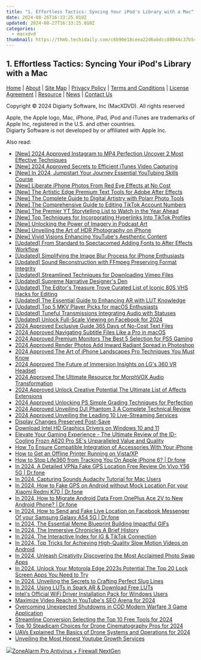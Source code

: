 ```yaml
---
title: "1. Effortless Tactics: Syncing Your iPod's Library with a Mac"
date: 2024-08-26T16:33:25.010Z
updated: 2024-08-27T16:33:25.010Z
categories:
  - macxdvd
thumbnail: https://thmb.techidaily.com/c6b90e18ceea22d6abdcc88044c37b5416ce971b6cd304d4b06dc96901e8f1f1.jpg
---
```


## 1. Effortless Tactics: Syncing Your iPod's Library with a Mac

[Home](https://tools.techidaily.com/macxdvd/products/) | [About](https://tools.techidaily.com/macxdvd/products/) | [Site Map](https://tools.techidaily.com/macxdvd/products/) | [Privacy Policy](https://tools.techidaily.com/macxdvd/products/) | [Terms and Conditions](https://tools.techidaily.com/macxdvd/products/) | [License Agreement](https://tools.techidaily.com/macxdvd/products/) | [Resource](https://tools.techidaily.com/macxdvd/products/) | [News](https://tools.techidaily.com/macxdvd/products/) | [Contact Us](https://tools.techidaily.com/macxdvd/products/)

Copyright © 2024 Digiarty Software, Inc (MacXDVD). All rights reserved

Apple, the Apple logo, Mac, iPhone, iPad, iPod and iTunes are trademarks of Apple Inc, registered in the U.S. and other countries.  
Digiarty Software is not developed by or affiliated with Apple Inc.

<ins class="adsbygoogle"
     style="display:block"
     data-ad-format="autorelaxed"
     data-ad-client="ca-pub-7571918770474297"
     data-ad-slot="1223367746"></ins>



<ins class="adsbygoogle"
     style="display:block"
     data-ad-client="ca-pub-7571918770474297"
     data-ad-slot="8358498916"
     data-ad-format="auto"
     data-full-width-responsive="true"></ins>

<span class="atpl-alsoreadstyle">Also read:</span>
<div><ul>
<li><a href="https://instagram-video-recordings.techidaily.com/new-2024-approved-instagram-to-mp4-perfection-uncover-2-most-effective-techniques/"><u>[New] 2024 Approved  Instagram to MP4 Perfection  Uncover 2 Most Effective Techniques</u></a></li>
<li><a href="https://remote-screen-capture.techidaily.com/new-2024-approved-secrets-to-efficient-itunes-video-capturing/"><u>[New] 2024 Approved  Secrets to Efficient iTunes Video Capturing</u></a></li>
<li><a href="https://youtube-tips.techidaily.com/n-2024-jumpstart-your-journey-essential-youtubing-skills-course/"><u>[New] In 2024, Jumpstart Your Journey  Essential YouTubing Skills Course</u></a></li>
<li><a href="https://extra-support.techidaily.com/new-liberate-iphone-photos-from-red-eye-effects-at-no-cost/"><u>[New] Liberate iPhone Photos From Red Eye Effects at No Cost</u></a></li>
<li><a href="https://some-approaches.techidaily.com/new-the-artistic-edge-premium-text-tools-for-adobe-after-effects/"><u>[New] The Artistic Edge  Premium Text Tools for Adobe After Effects</u></a></li>
<li><a href="https://some-approaches.techidaily.com/new-the-complete-guide-to-digital-artistry-with-polarr-photo-tools/"><u>[New] The Complete Guide to Digital Artistry with Polarr Photo Tools</u></a></li>
<li><a href="https://some-approaches.techidaily.com/new-the-comprehensive-guide-to-editing-tiktok-account-numbers/"><u>[New] The Comprehensive Guide to Editing TikTok Account Numbers</u></a></li>
<li><a href="https://some-approaches.techidaily.com/new-the-premier-yt-storytelling-list-to-watch-in-the-year-ahead/"><u>[New] The Premier YT Storytelling List to Watch in the Year Ahead</u></a></li>
<li><a href="https://some-approaches.techidaily.com/new-top-techniques-for-incorporating-hyperlinks-into-tiktok-profiles/"><u>[New] Top Techniques for Incorporating Hyperlinks Into TikTok Profiles</u></a></li>
<li><a href="https://some-approaches.techidaily.com/new-unlocking-the-power-of-imagery-in-podcast-art/"><u>[New] Unlocking the Power of Imagery in Podcast Art</u></a></li>
<li><a href="https://some-approaches.techidaily.com/new-unveiling-the-art-of-hdr-photography-on-iphone/"><u>[New] Unveiling the Art of HDR Photography on iPhone</u></a></li>
<li><a href="https://facebook-record-videos.techidaily.com/new-vivid-visions-enhancing-youtubes-aesthentic-content/"><u>[New] Vivid Visions  Enhancing YouTube's Aesthentic Content</u></a></li>
<li><a href="https://some-approaches.techidaily.com/updated-from-standard-to-spectacomed-adding-fonts-to-after-effects-workflow/"><u>[Updated] From Standard to Spectacomed  Adding Fonts to After Effects Workflow</u></a></li>
<li><a href="https://article-knowledge.techidaily.com/updated-simplifying-the-image-blur-process-for-iphone-enthusiasts/"><u>[Updated] Simplifying the Image Blur Process for iPhone Enthusiasts</u></a></li>
<li><a href="https://some-approaches.techidaily.com/updated-sound-reconstruction-with-ffmpeg-preserving-format-integrity/"><u>[Updated] Sound Reconstruction with FFmpeg  Preserving Format Integrity</u></a></li>
<li><a href="https://video-capture.techidaily.com/updated-streamlined-techniques-for-downloading-vimeo-files/"><u>[Updated] Streamlined Techniques for Downloading Vimeo Files</u></a></li>
<li><a href="https://some-approaches.techidaily.com/updated-supreme-narrative-designers-den/"><u>[Updated] Supreme Narrative Designer's Den</u></a></li>
<li><a href="https://some-approaches.techidaily.com/updated-the-editors-treasure-trove-curated-list-of-iconic-80s-vhs-hacks-for-editing/"><u>[Updated] The Editor's Treasure Trove  Curated List of Iconic 80S VHS Hacks for Editing</u></a></li>
<li><a href="https://some-approaches.techidaily.com/updated-the-essential-guide-to-enhancing-ar-with-lut-knowledge/"><u>[Updated] The Essential Guide to Enhancing AR with LUT Knowledge</u></a></li>
<li><a href="https://some-approaches.techidaily.com/updated-top-5-mkv-player-picks-for-macos-enthusiasts/"><u>[Updated] Top 5 MKV Player Picks for macOS Enthusiasts</u></a></li>
<li><a href="https://some-approaches.techidaily.com/updated-tuneful-transmissions-integrating-audio-with-statuses/"><u>[Updated] Tuneful Transmissions  Integrating Audio with Statuses</u></a></li>
<li><a href="https://facebook-clips.techidaily.com/updated-unlock-full-scale-viewing-on-facebook-for-2024/"><u>[Updated] Unlock Full-Scale Viewing on Facebook for 2024</u></a></li>
<li><a href="https://article-posts.techidaily.com/2024-approved-exclusive-guide-365-days-of-no-cost-text-files/"><u>2024 Approved  Exclusive Guide  365 Days of No-Cost Text Files</u></a></li>
<li><a href="https://some-skills.techidaily.com/2024-approved-navigating-subtitle-files-like-a-pro-in-macos/"><u>2024 Approved  Navigating Subtitle Files Like a Pro in macOS</u></a></li>
<li><a href="https://some-approaches.techidaily.com/2024-approved-premium-monitors-the-best-5-selection-for-ps5-gaming/"><u>2024 Approved  Premium Monitors  The Best 5 Selection for PS5 Gaming</u></a></li>
<li><a href="https://extra-skills.techidaily.com/2024-approved-render-photos-add-inward-radiant-spread-in-photoshop/"><u>2024 Approved  Render Photos  Add Inward Radiant Spread in Photoshop</u></a></li>
<li><a href="https://some-approaches.techidaily.com/2024-approved-the-art-of-iphone-landscapes-pro-techniques-you-must-know/"><u>2024 Approved  The Art of iPhone Landscapes  Pro Techniques You Must Know</u></a></li>
<li><a href="https://some-approaches.techidaily.com/2024-approved-the-future-of-immersion-insights-on-lgs-360-vr-headset/"><u>2024 Approved  The Future of Immersion  Insights on LG's 360 VR Headset</u></a></li>
<li><a href="https://some-approaches.techidaily.com/2024-approved-the-ultimate-resource-for-morphvox-audio-transformation/"><u>2024 Approved  The Ultimate Resource for MorphVOX Audio Transformation</u></a></li>
<li><a href="https://some-skills.techidaily.com/2024-approved-unlock-creative-potential-the-ultimate-list-of-affects-extensions/"><u>2024 Approved  Unlock Creative Potential  The Ultimate List of Affects Extensions</u></a></li>
<li><a href="https://some-approaches.techidaily.com/2024-approved-unlocking-ps-simple-grading-techniques-for-perfection/"><u>2024 Approved  Unlocking PS  Simple Grading Techniques for Perfection</u></a></li>
<li><a href="https://some-approaches.techidaily.com/2024-approved-unveiling-dji-phantom-3-a-complete-technical-review/"><u>2024 Approved  Unveiling DJI Phantom 3  A Complete Technical Review</u></a></li>
<li><a href="https://some-approaches.techidaily.com/2024-approved-unveiling-the-leading-10-live-streaming-services/"><u>2024 Approved  Unveiling the Leading 10 Live-Streaming Services</u></a></li>
<li><a href="https://network-issues.techidaily.com/display-changes-preserved-post-save/"><u>Display Changes Preserved Post-Save</u></a></li>
<li><a href="https://win-dash.techidaily.com/download-intel-hd-graphics-drivers-on-windows-10-and-11/"><u>Download Intel HD Graphics Drivers on Windows 10 and 11</u></a></li>
<li><a href="https://hardware-reviews.techidaily.com/elevate-your-gaming-experience-the-ultimate-review-of-the-id-cooling-frozn-a620-pro-ses-unparalleled-value-and-quality/"><u>Elevate Your Gaming Experience - The Ultimate Review of the ID-Cooling Frozn A620 Pro SE's Unparalleled Value and Quality</u></a></li>
<li><a href="https://fox-that.techidaily.com/how-to-ensure-compatible-integration-of-accessories-with-your-iphone/"><u>How To Ensure Compatible Integration of Accessories With Your iPhone</u></a></li>
<li><a href="https://printer-issues.techidaily.com/how-to-get-an-offline-printer-running-on-vistaxp/"><u>How to Get an Offline Printer Running on Vista/XP</u></a></li>
<li><a href="https://change-location.techidaily.com/how-to-stop-life360-from-tracking-you-on-apple-iphone-6-drfone-by-drfone-virtual-ios/"><u>How to Stop Life360 from Tracking You On Apple iPhone 6? | Dr.fone</u></a></li>
<li><a href="https://fake-location.techidaily.com/in-2024-a-detailed-vpna-fake-gps-location-free-review-on-vivo-y56-5g-drfone-by-drfone-virtual-android/"><u>In 2024, A Detailed VPNa Fake GPS Location Free Review On Vivo Y56 5G | Dr.fone</u></a></li>
<li><a href="https://screen-capture.techidaily.com/in-2024-capturing-sounds-audacity-tutorial-for-mac-users/"><u>In 2024, Capturing Sounds  Audacity Tutorial for Mac Users</u></a></li>
<li><a href="https://android-location.techidaily.com/in-2024-how-to-fake-gps-on-android-without-mock-location-for-your-xiaomi-redmi-k70-drfone-by-drfone-virtual/"><u>In 2024, How to Fake GPS on Android without Mock Location For your Xiaomi Redmi K70 | Dr.fone</u></a></li>
<li><a href="https://android-transfer.techidaily.com/in-2024-how-to-migrate-android-data-from-oneplus-ace-2v-to-new-android-phone-drfone-by-drfone-transfer-from-android-transfer-from-android/"><u>In 2024, How to Migrate Android Data From OnePlus Ace 2V to New Android Phone? | Dr.fone</u></a></li>
<li><a href="https://location-social.techidaily.com/in-2024-how-to-send-and-fake-live-location-on-facebook-messenger-of-your-samsung-galaxy-a54-5g-drfone-by-drfone-virtual-android/"><u>In 2024, How to Send and Fake Live Location on Facebook Messenger Of your Samsung Galaxy A54 5G | Dr.fone</u></a></li>
<li><a href="https://some-approaches.techidaily.com/in-2024-the-essential-meme-blueprint-building-impactful-gifs/"><u>In 2024, The Essential Meme Blueprint  Building Impactful GIFs</u></a></li>
<li><a href="https://some-approaches.techidaily.com/in-2024-the-immersive-chronicles-a-brief-history/"><u>In 2024, The Immersive Chronicles  A Brief History</u></a></li>
<li><a href="https://some-approaches.techidaily.com/in-2024-the-interactive-index-for-ig-and-tiktok-connection/"><u>In 2024, The Interactive Index for IG & TikTok Connection</u></a></li>
<li><a href="https://some-approaches.techidaily.com/in-2024-top-tricks-for-achieving-high-quality-slow-motion-videos-on-android/"><u>In 2024, Top Tricks for Achieving High-Quality Slow Motion Videos on Android</u></a></li>
<li><a href="https://some-approaches.techidaily.com/in-2024-unleash-creativity-discovering-the-most-acclaimed-photo-swap-apps/"><u>In 2024, Unleash Creativity  Discovering the Most Acclaimed Photo Swap Apps</u></a></li>
<li><a href="https://easy-unlock-android.techidaily.com/in-2024-unlock-your-motorola-edge-2023s-potential-the-top-20-lock-screen-apps-you-need-to-try-by-drfone-android/"><u>In 2024, Unlock Your Motorola Edge 2023s Potential The Top 20 Lock Screen Apps You Need to Try</u></a></li>
<li><a href="https://some-approaches.techidaily.com/in-2024-unveiling-the-secrets-to-crafting-perfect-slug-lines/"><u>In 2024, Unveiling the Secrets to Crafting Perfect Slug Lines</u></a></li>
<li><a href="https://some-approaches.techidaily.com/in-2024-using-luts-in-spark-ar-and-download-free-luts/"><u>In 2024, Using LUTs in Spark AR & Download Free LUTs</u></a></li>
<li><a href="https://hardware-help.techidaily.com/intels-official-wifi-driver-installation-pack-for-windows-users/"><u>Intel's Official WiFi Driver Installation Pack for Windows Users</u></a></li>
<li><a href="https://youtube-zero.techidaily.com/ize-video-reach-in-youtubes-seo-arena-for-2024/"><u>Maximize Video Reach in YouTube's SEO Arena for 2024</u></a></li>
<li><a href="https://win-solutions.techidaily.com/overcoming-unexpected-shutdowns-in-cod-modern-warfare-3-game-application/"><u>Overcoming Unexpected Shutdowns in COD Modern Warfare 3 Game Application</u></a></li>
<li><a href="https://some-approaches.techidaily.com/streamline-conversion-selecting-the-top-10-free-tools-for-2024/"><u>Streamline Conversion  Selecting the Top 10 Free Tools for 2024</u></a></li>
<li><a href="https://some-approaches.techidaily.com/top-10-steadicam-choices-for-drone-cinematography-pros-for-2024/"><u>Top 10 Steadicam Choices for Drone Cinematography Pros for 2024</u></a></li>
<li><a href="https://some-approaches.techidaily.com/uavs-explained-the-basics-of-drone-systems-and-operations-for-2024/"><u>UAVs Explained  The Basics of Drone Systems and Operations for 2024</u></a></li>
<li><a href="https://youtube-docs.techidaily.com/ling-the-most-honest-youtube-growth-services/"><u>Unveiling the Most Honest Youtube Growth Services</u></a></li>
</ul></div>

<!-- affiliate ads begin -->
<a href="https://estore.zonealarm.com/order/checkout.php?PRODS=38658749&QTY=1&AFFILIATE=108875&CART=1"><img src="https://sc1.checkpoint.com/sc1/za/images/boxes/pa_500.png" border="0">ZoneAlarm Pro Antivirus + Firewall NextGen</a>
<!-- affiliate ads end -->